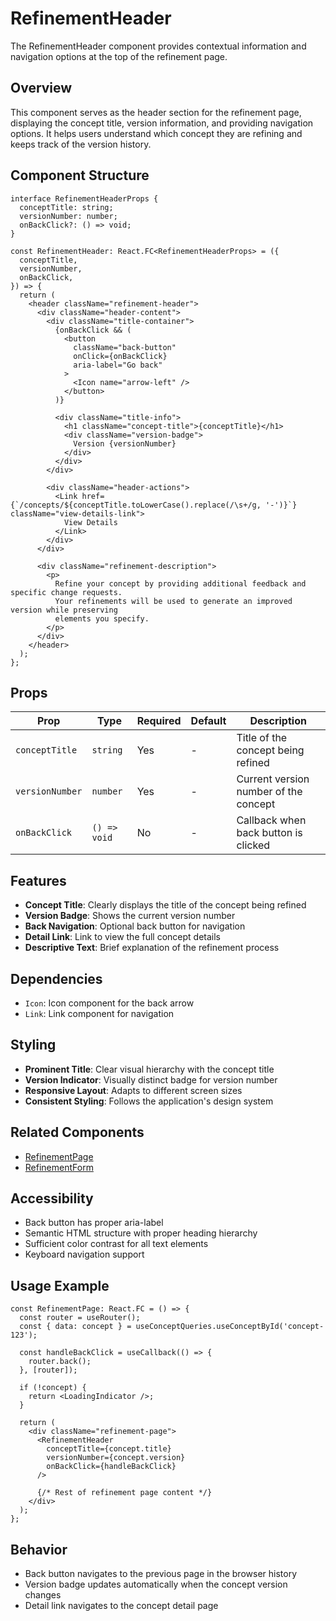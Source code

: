# RefinementHeader

The RefinementHeader component provides contextual information and navigation options at the top of the refinement page.

## Overview

This component serves as the header section for the refinement page, displaying the concept title, version information, and providing navigation options. It helps users understand which concept they are refining and keeps track of the version history.

## Component Structure

```tsx
interface RefinementHeaderProps {
  conceptTitle: string;
  versionNumber: number;
  onBackClick?: () => void;
}

const RefinementHeader: React.FC<RefinementHeaderProps> = ({
  conceptTitle,
  versionNumber,
  onBackClick,
}) => {
  return (
    <header className="refinement-header">
      <div className="header-content">
        <div className="title-container">
          {onBackClick && (
            <button 
              className="back-button"
              onClick={onBackClick}
              aria-label="Go back"
            >
              <Icon name="arrow-left" />
            </button>
          )}
          
          <div className="title-info">
            <h1 className="concept-title">{conceptTitle}</h1>
            <div className="version-badge">
              Version {versionNumber}
            </div>
          </div>
        </div>
        
        <div className="header-actions">
          <Link href={`/concepts/${conceptTitle.toLowerCase().replace(/\s+/g, '-')}`} className="view-details-link">
            View Details
          </Link>
        </div>
      </div>
      
      <div className="refinement-description">
        <p>
          Refine your concept by providing additional feedback and specific change requests. 
          Your refinements will be used to generate an improved version while preserving 
          elements you specify.
        </p>
      </div>
    </header>
  );
};
```

## Props

| Prop | Type | Required | Default | Description |
|------|------|----------|---------|-------------|
| `conceptTitle` | `string` | Yes | - | Title of the concept being refined |
| `versionNumber` | `number` | Yes | - | Current version number of the concept |
| `onBackClick` | `() => void` | No | - | Callback when back button is clicked |

## Features

- **Concept Title**: Clearly displays the title of the concept being refined
- **Version Badge**: Shows the current version number
- **Back Navigation**: Optional back button for navigation
- **Detail Link**: Link to view the full concept details
- **Descriptive Text**: Brief explanation of the refinement process

## Dependencies

- `Icon`: Icon component for the back arrow
- `Link`: Link component for navigation

## Styling

- **Prominent Title**: Clear visual hierarchy with the concept title
- **Version Indicator**: Visually distinct badge for version number
- **Responsive Layout**: Adapts to different screen sizes
- **Consistent Styling**: Follows the application's design system

## Related Components

- [RefinementPage](../RefinementPage.md)
- [RefinementForm](./RefinementForm.md)

## Accessibility

- Back button has proper aria-label
- Semantic HTML structure with proper heading hierarchy
- Sufficient color contrast for all text elements
- Keyboard navigation support

## Usage Example

```tsx
const RefinementPage: React.FC = () => {
  const router = useRouter();
  const { data: concept } = useConceptQueries.useConceptById('concept-123');
  
  const handleBackClick = useCallback(() => {
    router.back();
  }, [router]);
  
  if (!concept) {
    return <LoadingIndicator />;
  }
  
  return (
    <div className="refinement-page">
      <RefinementHeader
        conceptTitle={concept.title}
        versionNumber={concept.version}
        onBackClick={handleBackClick}
      />
      
      {/* Rest of refinement page content */}
    </div>
  );
};
```

## Behavior

- Back button navigates to the previous page in the browser history
- Version badge updates automatically when the concept version changes
- Detail link navigates to the concept detail page 